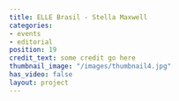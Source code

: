 ```yaml
---
title: ELLE Brasil - Stella Maxwell
categories:
- events
- editorial
position: 19
credit_text: some credit go here
thumbnail_image: "/images/thumbnail4.jpg"
has_video: false
layout: project
---
```


